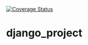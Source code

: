 [![Coverage Status](https://coveralls.io/repos/github/willyfox07/django_project/badge.svg?branch=develop)](https://coveralls.io/github/willyfox07/django_project?branch=develop)
# django_project
